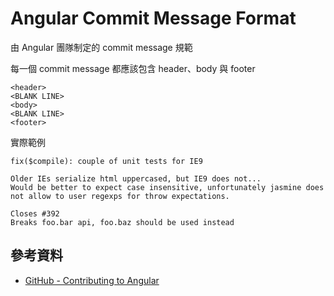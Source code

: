 # Angular Commit Message Format

由 Angular 團隊制定的 commit message 規範

每一個 commit message 都應該包含 header、body 與 footer

```text
<header>
<BLANK LINE>
<body>
<BLANK LINE>
<footer>
```
實際範例

```text
fix($compile): couple of unit tests for IE9

Older IEs serialize html uppercased, but IE9 does not...
Would be better to expect case insensitive, unfortunately jasmine does
not allow to user regexps for throw expectations.

Closes #392
Breaks foo.bar api, foo.baz should be used instead
```

## 參考資料

- [GitHub - Contributing to Angular](https://github.com/angular/angular/blob/main/CONTRIBUTING.md#-commit-message-format)